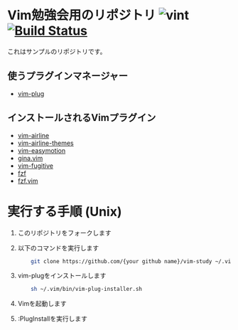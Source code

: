 # Vim勉強会用のリポジトリ ![vint](https://github.com/kazukazuinaina/vim-study/workflows/vint/badge.svg?branch=master) [![Build Status](https://travis-ci.org/kazukazuinaina/vim-study.svg?branch=master)](https://travis-ci.org/kazukazuinaina/vim-study)

これはサンプルのリポジトリです。

## 使うプラグインマネージャー

- [vim-plug](https://github.com/junegunn/vim-plug)

## インストールされるVimプラグイン

- [vim-airline](https://github.com/vim-airline/vim-airline)
- [vim-airline-themes](https://github.com/vim-airline/vim-airline-themes)
- [vim-easymotion](https://github.com/easymotion/vim-easymotion)
- [gina.vim](https://github.com/lambdalisue/gina.vim)
- [vim-fugitive](https://github.com/tpope/vim-fugitive)
- [fzf](https://github.com/junegunn/fzf)
- [fzf.vim](https://github.com/junegunn/fzf.vim)

# 実行する手順 (Unix)


1. このリポジトリをフォークします
2. 以下のコマンドを実行します

    ```bash
        git clone https://github.com/{your github name}/vim-study ~/.vim
    ```
3. vim-plugをインストールします

    ```bash
        sh ~/.vim/bin/vim-plug-installer.sh
    ```
4. Vimを起動します
5. :PlugInstallを実行します
